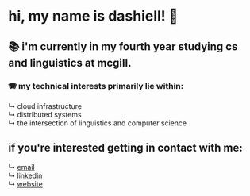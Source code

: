 # hi, my name is dashiell! 👋


## 📚 i'm currently in my fourth year studying cs and linguistics at mcgill.

### 🪗 my technical interests primarily lie within: 
↳ cloud infrastructure
<br>
↳ distributed systems
<br>
↳ the intersection of linguistics and computer science
<br>

## if you're interested getting in contact with me:
↳ <a href="mailto:me@dashiellrich.com">email</a>
<br>
↳ <a href="https://linkedin.com/in/dashiell-rich/">linkedin</a>
<br>
↳ <a href="https://dashiellrich.com">website</a>

